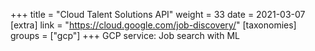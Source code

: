 +++
title = "Cloud Talent Solutions API"
weight = 33
date = 2021-03-07
[extra]
link = "https://cloud.google.com/job-discovery/"
[taxonomies]
groups = ["gcp"]
+++
GCP service: Job search with ML

